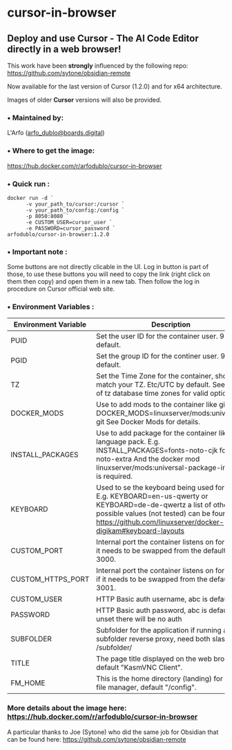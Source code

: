# cursor-in-browser
## Deploy and use **Cursor - The AI Code Editor** directly in a **web browser**!

This work have been **strongly** influenced by the following repo: https://github.com/sytone/obsidian-remote

Now available for the last version of Cursor (1.2.0) and for x64 architecture.

Images of older **Cursor** versions will also be provided.

### **• Maintained by:**

L'Arfo (arfo_dublo@boards.digital)⁠

### **• Where to get the image:**

https://hub.docker.com/r/arfodublo/cursor-in-browser

### **• Quick run :** 

```
docker run -d `
      -v your_path_to/cursor:/cursor `
      -v your_path_to/config:/config `
      -p 8050:8080 `
      -e CUSTOM_USER=cursor_user `
      -e PASSWORD=cursor_password `
arfodublo/cursor-in-browser:1.2.0
```

### **• Important note :**

Some buttons are not directly clicable in the UI. Log in button is part of those, to use these buttons you will need to copy the link (right click on them then copy) and open them in a new tab. Then follow the log in procedure on Cursor official web site.

### **• Environment Variables :** 

|Environment Variable |	Description|
|---|---|
|PUID|	Set the user ID for the container user. 911 by default.|
|PGID|	Set the group ID for the continer user. 911 by default.|
|TZ|	Set the Time Zone for the container, should match your TZ. Etc/UTC by default. See List of tz database time zones for valid options.|
|DOCKER_MODS|	Use to add mods to the container like git. E.g. DOCKER_MODS=linuxserver/mods:universal-git See Docker Mods for details.|
|INSTALL_PACKAGES|	Use to add package for the container like language pack. E.g. INSTALL_PACKAGES=fonts-noto-cjk fonts-noto-extra And the docker mod linuxserver/mods:universal-package-install is required.|
|KEYBOARD|	Used to se the keyboard being used for input. E.g. KEYBOARD=en-us-qwerty or KEYBOARD=de-de-qwertz a list of other possible values (not tested) can be found at https://github.com/linuxserver/docker-digikam#keyboard-layouts|
|CUSTOM_PORT|	Internal port the container listens on for http if it needs to be swapped from the default 3000.|
|CUSTOM_HTTPS_PORT|	Internal port the container listens on for https if it needs to be swapped from the default 3001.|
|CUSTOM_USER|	HTTP Basic auth username, abc is default.|
|PASSWORD|	HTTP Basic auth password, abc is default. If unset there will be no auth|
|SUBFOLDER|	Subfolder for the application if running a subfolder reverse proxy, need both slashes IE /subfolder/|
|TITLE|	The page title displayed on the web browser, default "KasmVNC Client".|
|FM_HOME|	This is the home directory (landing) for the file manager, default "/config".|

### More details about the image here: https://hub.docker.com/r/arfodublo/cursor-in-browser

A particular thanks to Joe (Sytone) who did the same job for Obsidian that can be found here: https://github.com/sytone/obsidian-remote
